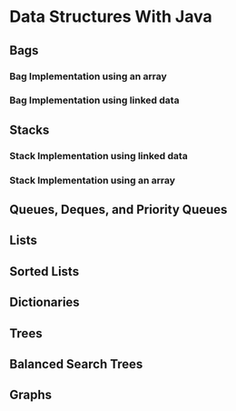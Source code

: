 # Data Structures With Java 
## Bags
### Bag Implementation using an array
### Bag Implementation using linked data
## Stacks
### Stack Implementation using linked data
### Stack Implementation using an array
###
## Queues, Deques, and Priority Queues
## Lists
## Sorted Lists
## Dictionaries
## Trees
## Balanced Search Trees
## Graphs
